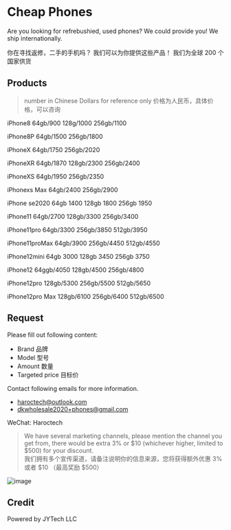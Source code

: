 # Cheap Phones

Are you looking for refrebushied, used phones?
We could provide you!
We ship internationally.

你在寻找返修，二手的手机吗？
我们可以为你提供这些产品！
我们为全球 200 个国家供货

## Products

> number in Chinese Dollars for reference only
> 价格为人民币，具体价格，可以咨询

iPhone8
64gb/900
128g/1000
256gb/1100

iPhone8P
64gb/1500
256gb/1800

iPhoneX
64gb/1750
256gb/2020

iPhoneXR
64gb/1870
128gb/2300
256gb/2400

iPhoneXS
64gb/1950
256gb/2350

iPhonexs Max
64gb/2400
256gb/2900

iPhone se2020
64gb 1400
128gb 1800
256gb 1950

iPhone11
64gb/2700
128gb/3300
256gb/3400

iPhone11pro
64gb/3300
256gb/3850
512gb/3950

iPhone11proMax
64gb/3900
256gb/4450
512gb/4550

iPhone12mini
64gb 3000
128gb 3450
256gb 3750

iPhone12
64ggb/4050
128gb/4500
256gb/4800

iPhone12pro 
128gb/5300
256gb/5500
512gb/5650 

iPhone12pro Max 
128gb/6100 
256gb/6400 
512gb/6500

## Request

Please fill out following content:

* Brand 品牌
* Model 型号
* Amount 数量
* Targeted price 目标价

Contact following emails for more information.

* [haroctech@outlook.com](mailto:haroctech@outlook.com)
* [dkwholesale2020+phones@gmail.com](mailto:dkwholesale2020+phones@gmail.com)

WeChat: Haroctech

> We have several marketing channels, please mention the channel you get from, there would be extra 3% or $10 (whichever higher, limited to $500) for your discount.  
> 我们拥有多个宣传渠道，请备注说明你的信息来源，您将获得额外优惠 3% 或者 $10 （最高奖励 $500）

![image](https://github.com/user-attachments/assets/2a277c49-7fa5-4fd0-a5ae-22c31d8fc704)

## Credit

Powered by JYTech LLC
